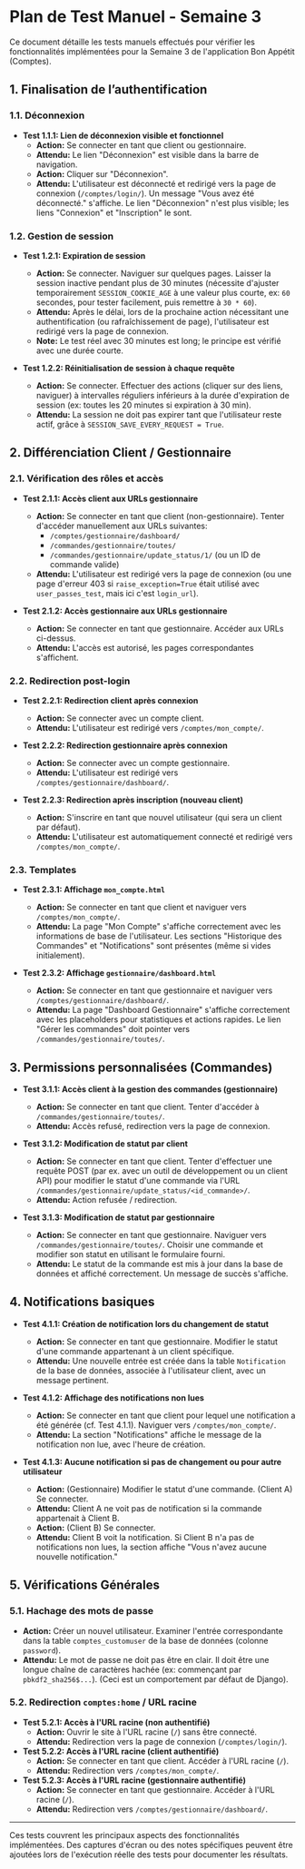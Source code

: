 # Plan de Test Manuel - Semaine 3

Ce document détaille les tests manuels effectués pour vérifier les fonctionnalités implémentées pour la Semaine 3 de l'application Bon Appétit (Comptes).

## 1. Finalisation de l’authentification

### 1.1. Déconnexion
- **Test 1.1.1: Lien de déconnexion visible et fonctionnel**
  - **Action:** Se connecter en tant que client ou gestionnaire.
  - **Attendu:** Le lien "Déconnexion" est visible dans la barre de navigation.
  - **Action:** Cliquer sur "Déconnexion".
  - **Attendu:** L'utilisateur est déconnecté et redirigé vers la page de connexion (`/comptes/login/`). Un message "Vous avez été déconnecté." s'affiche. Le lien "Déconnexion" n'est plus visible; les liens "Connexion" et "Inscription" le sont.

### 1.2. Gestion de session
- **Test 1.2.1: Expiration de session**
  - **Action:** Se connecter. Naviguer sur quelques pages. Laisser la session inactive pendant plus de 30 minutes (nécessite d'ajuster temporairement `SESSION_COOKIE_AGE` à une valeur plus courte, ex: `60` secondes, pour tester facilement, puis remettre à `30 * 60`).
  - **Attendu:** Après le délai, lors de la prochaine action nécessitant une authentification (ou rafraîchissement de page), l'utilisateur est redirigé vers la page de connexion.
  - **Note:** Le test réel avec 30 minutes est long; le principe est vérifié avec une durée courte.

- **Test 1.2.2: Réinitialisation de session à chaque requête**
  - **Action:** Se connecter. Effectuer des actions (cliquer sur des liens, naviguer) à intervalles réguliers inférieurs à la durée d'expiration de session (ex: toutes les 20 minutes si expiration à 30 min).
  - **Attendu:** La session ne doit pas expirer tant que l'utilisateur reste actif, grâce à `SESSION_SAVE_EVERY_REQUEST = True`.

## 2. Différenciation Client / Gestionnaire

### 2.1. Vérification des rôles et accès
- **Test 2.1.1: Accès client aux URLs gestionnaire**
  - **Action:** Se connecter en tant que client (non-gestionnaire). Tenter d'accéder manuellement aux URLs suivantes:
    - `/comptes/gestionnaire/dashboard/`
    - `/commandes/gestionnaire/toutes/`
    - `/commandes/gestionnaire/update_status/1/` (ou un ID de commande valide)
  - **Attendu:** L'utilisateur est redirigé vers la page de connexion (ou une page d'erreur 403 si `raise_exception=True` était utilisé avec `user_passes_test`, mais ici c'est `login_url`).

- **Test 2.1.2: Accès gestionnaire aux URLs gestionnaire**
  - **Action:** Se connecter en tant que gestionnaire. Accéder aux URLs ci-dessus.
  - **Attendu:** L'accès est autorisé, les pages correspondantes s'affichent.

### 2.2. Redirection post-login
- **Test 2.2.1: Redirection client après connexion**
  - **Action:** Se connecter avec un compte client.
  - **Attendu:** L'utilisateur est redirigé vers `/comptes/mon_compte/`.

- **Test 2.2.2: Redirection gestionnaire après connexion**
  - **Action:** Se connecter avec un compte gestionnaire.
  - **Attendu:** L'utilisateur est redirigé vers `/comptes/gestionnaire/dashboard/`.

- **Test 2.2.3: Redirection après inscription (nouveau client)**
  - **Action:** S'inscrire en tant que nouvel utilisateur (qui sera un client par défaut).
  - **Attendu:** L'utilisateur est automatiquement connecté et redirigé vers `/comptes/mon_compte/`.

### 2.3. Templates
- **Test 2.3.1: Affichage `mon_compte.html`**
  - **Action:** Se connecter en tant que client et naviguer vers `/comptes/mon_compte/`.
  - **Attendu:** La page "Mon Compte" s'affiche correctement avec les informations de base de l'utilisateur. Les sections "Historique des Commandes" et "Notifications" sont présentes (même si vides initialement).

- **Test 2.3.2: Affichage `gestionnaire/dashboard.html`**
  - **Action:** Se connecter en tant que gestionnaire et naviguer vers `/comptes/gestionnaire/dashboard/`.
  - **Attendu:** La page "Dashboard Gestionnaire" s'affiche correctement avec les placeholders pour statistiques et actions rapides. Le lien "Gérer les commandes" doit pointer vers `/commandes/gestionnaire/toutes/`.

## 3. Permissions personnalisées (Commandes)

- **Test 3.1.1: Accès client à la gestion des commandes (gestionnaire)**
  - **Action:** Se connecter en tant que client. Tenter d'accéder à `/commandes/gestionnaire/toutes/`.
  - **Attendu:** Accès refusé, redirection vers la page de connexion.

- **Test 3.1.2: Modification de statut par client**
  - **Action:** Se connecter en tant que client. Tenter d'effectuer une requête POST (par ex. avec un outil de développement ou un client API) pour modifier le statut d'une commande via l'URL `/commandes/gestionnaire/update_status/<id_commande>/`.
  - **Attendu:** Action refusée / redirection.

- **Test 3.1.3: Modification de statut par gestionnaire**
  - **Action:** Se connecter en tant que gestionnaire. Naviguer vers `/commandes/gestionnaire/toutes/`. Choisir une commande et modifier son statut en utilisant le formulaire fourni.
  - **Attendu:** Le statut de la commande est mis à jour dans la base de données et affiché correctement. Un message de succès s'affiche.

## 4. Notifications basiques

- **Test 4.1.1: Création de notification lors du changement de statut**
  - **Action:** Se connecter en tant que gestionnaire. Modifier le statut d'une commande appartenant à un client spécifique.
  - **Attendu:** Une nouvelle entrée est créée dans la table `Notification` de la base de données, associée à l'utilisateur client, avec un message pertinent.

- **Test 4.1.2: Affichage des notifications non lues**
  - **Action:** Se connecter en tant que client pour lequel une notification a été générée (cf. Test 4.1.1). Naviguer vers `/comptes/mon_compte/`.
  - **Attendu:** La section "Notifications" affiche le message de la notification non lue, avec l'heure de création.

- **Test 4.1.3: Aucune notification si pas de changement ou pour autre utilisateur**
  - **Action:** (Gestionnaire) Modifier le statut d'une commande. (Client A) Se connecter.
  - **Attendu:** Client A ne voit pas de notification si la commande appartenait à Client B.
  - **Action:** (Client B) Se connecter.
  - **Attendu:** Client B voit la notification. Si Client B n'a pas de notifications non lues, la section affiche "Vous n'avez aucune nouvelle notification."

## 5. Vérifications Générales

### 5.1. Hachage des mots de passe
- **Action:** Créer un nouvel utilisateur. Examiner l'entrée correspondante dans la table `comptes_customuser` de la base de données (colonne `password`).
- **Attendu:** Le mot de passe ne doit pas être en clair. Il doit être une longue chaîne de caractères hachée (ex: commençant par `pbkdf2_sha256$...`). (Ceci est un comportement par défaut de Django).

### 5.2. Redirection `comptes:home` / URL racine
- **Test 5.2.1: Accès à l'URL racine (non authentifié)**
  - **Action:** Ouvrir le site à l'URL racine (`/`) sans être connecté.
  - **Attendu:** Redirection vers la page de connexion (`/comptes/login/`).
- **Test 5.2.2: Accès à l'URL racine (client authentifié)**
  - **Action:** Se connecter en tant que client. Accéder à l'URL racine (`/`).
  - **Attendu:** Redirection vers `/comptes/mon_compte/`.
- **Test 5.2.3: Accès à l'URL racine (gestionnaire authentifié)**
  - **Action:** Se connecter en tant que gestionnaire. Accéder à l'URL racine (`/`).
  - **Attendu:** Redirection vers `/comptes/gestionnaire/dashboard/`.

---

Ces tests couvrent les principaux aspects des fonctionnalités implémentées. Des captures d'écran ou des notes spécifiques peuvent être ajoutées lors de l'exécution réelle des tests pour documenter les résultats.
